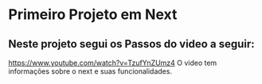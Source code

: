 # Primeiro Projeto em Next
## Neste projeto segui os Passos do video a seguir:
https://www.youtube.com/watch?v=TzufYnZUmz4
O video tem informações sobre o next e suas funcionalidades.